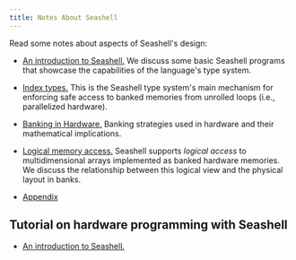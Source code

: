 ```yaml
---
title: Notes About Seashell
---
```

Read some notes about aspects of Seashell's design:

* [An introduction to Seashell.](seashellintro.html)
  We discuss some basic Seashell programs that showcase the capabilities of the language's type system.

* [Index types.](indextype.html)
  This is the Seashell type system's main mechanism for enforcing safe access to banked memories from unrolled loops (i.e., parallelized hardware).

* [Banking in Hardware.](banking.html)
  Banking strategies used in hardware and their mathematical implications.

* [Logical memory access.](logicalmemoryaccess.html)
  Seashell supports *logical access* to multidimensional arrays implemented as banked hardware memories. We discuss the relationship between this logical view and the physical layout in banks.

* [Appendix](appendix.html)

Tutorial on hardware programming with Seashell
---

* [An introduction to Seashell.](hwtute-intro.html)
